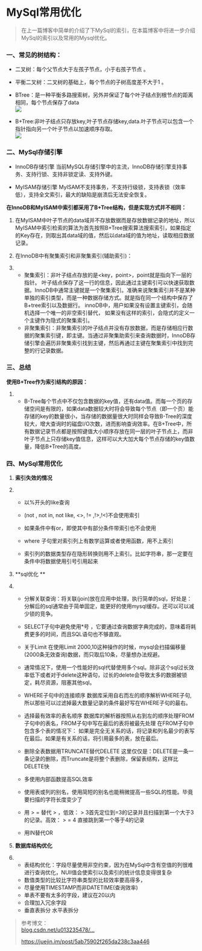 # MySql常用优化

> 在上一篇博客中简单的介绍了下MySql的索引，在本篇博客中将进一步介绍MySql的索引以及常用的Mysql优化。

### 一、常见的树结构：

* 二叉树：每个父节点大于左孩子节点，小于右孩子节点 。

* 平衡二叉树：二叉树的基础上，每个节点的子树高度差不大于1 。

* BTree：是一种平衡多路搜索树，另外并保证了每个叶子结点到根节点的距离相同，每个节点保存了data  
  ![](https://user-gold-cdn.xitu.io/2018/3/25/1625c5321d0cd6e8?imageView2/0/w/1280/h/960/format/webp/ignore-error/1)

* B+Tree:非叶子结点只存放key,叶子节点存储key,data.叶子节点可以包含一个指针指向另一个叶子节点以加速顺序存取。  
  ![](https://user-gold-cdn.xitu.io/2018/3/25/1625c53cf0048641?imageView2/0/w/1280/h/960/format/webp/ignore-error/1)

### 二、MySql存储引擎

* InnoDB存储引擎 当前MySQL存储引擎中的主流，InnoDB存储引擎支持事务、支持行锁、支持非锁定读、支持外键。

* MyISAM存储引擎 MyISAM不支持事务，不支持行级锁，支持表锁（效率低），支持全文索引，最大的缺陷是崩溃后无法安全恢复。

**在InnoDB和MyISAM中索引都采用了B+Tree结构，但是实现方式并不相同：**

1. 在MyISAM中叶子节点的data域并不存放数据而是存放数据记录的地址，所以MyISAM中索引检索的算法为首先按照B+Tree搜索算法搜索索引，如果指定的Key存在，则取出其data域的值，然后以data域的值为地址，读取相应数据记录。

2. 在InnoDB中有聚集索引和非聚集索引\(辅助索引\)：

3. * 聚集索引：非叶子结点存放的是&lt;key，point&gt;，point就是指向下一层的指针。 叶子结点保存了这一行的信息，因此通过主键索引可以快速获取数据。InnoDB中通常主键就是一个聚集索引。准确来说聚集索引并不是某种单独的索引类型，而是一种数据存储方式。就是指在同一个结构中保存了B+tree索引以及数据行。 innoDB中，用户如果没有设置主键索引，会随机选择一个唯一的非空索引替代， 如果没有这样的索引，会隐式的定义一个主键作为隐式的聚集索引。
   * 非聚集索引：非聚集索引的叶子结点并没有存放数据，而是存储相应行数据的聚集索引键，即主键。当通过非聚集助索引来查询数据时，InnoDB存储引擎会遍历非聚集索引找到主键，然后再通过主键在聚集索引中找到完整的行记录数据。

### 三、总结

**使用B+Tree作为索引结构的原因：**

1. * B-Tree每个节点中不仅包含数据的key值，还有data值。而每一个页的存储空间是有限的，如果data数据较大时将会导致每个节点（即一个页）能存储的key的数量很小，当存储的数据量很大时同样会导致B-Tree的深度较大，增大查询时的磁盘I/O次数，进而影响查询效率。在B+Tree中，所有数据记录节点都是按照键值大小顺序存放在同一层的叶子节点上，而非叶子节点上只存储key值信息，这样可以大大加大每个节点存储的key值数量，降低B+Tree的高度。

### 四、MySql常用优化

1. **索引失效的情况**

2. * 以%开头的like查询

   * \(not , not in, not like, &lt;&gt;, != ,!&gt;,!&lt;\)不会使用索引

   * 如果条件中有or，即使其中有部分条件带索引也不会使用

   * where 子句里对索引列上有数学运算或者使用函数，用不上索引

   * 索引列的数据类型存在隐形转换则用不上索引。比如字符串，那一定要在条件中将数据使用引号引用起来
3. **sql优化 **

4. * 分解关联查询：将关联\(join\)放在应用中处理，执行简单的sql，好处是：分解后的sql通常由于简单固定，能更好的使用mysql缓存。还可以可以减少锁的竞争。
   * SELECT子句中避免使用\*号 ，它要通过查询数据字典完成的，意味着将耗费更多的时间，而且SQL语句也不够直观。

   * 关于Limit 在使用Limit 2000,10这种操作的时候，mysql会扫描偏移量\(2000条无效查询\)数据，而只取后10条，尽量想办法规避。

   * 通常情况下，使用一个性能好的sql代替使用多个sql。除非这个sql过长效率低下或者对于delete这种语句，过长的delete会导致太多的数据被锁定，耗尽资源，阻塞其他sql。

   * WHERE子句中的连接顺序 数据库采用自右而左的顺序解析WHERE子句,所以那些可以过滤掉最大数量记录的条件最好写在WHERE子句的最右。 
   * 选择最有效率的表名顺序 数据库的解析器按照从右到左的顺序处理FROM子句中的表名，FROM子句中写在最后的表将被最先处理 在FROM子句中包含多个表的情况下： 如果是完全无关系的话，将记录和列名最少的表写在最后。如果是有关系的话，将引用最多的表，放在最后。
   * 删除全表数据用TRUNCATE替代DELETE 这里仅仅是：DELETE是一条一条记录的删除，而Truncate是将整个表删除，保留表结构，这样比DELETE快
   * 多使用内部函数提高SQL效率 
   * 使用表或列的别名，使用简短的别名也能稍微提高一些SQL的性能。毕竟要扫描的字符长度变少了 
   * 用 
     &gt;
     = 替代 
     &gt;
      ，低效：
     &gt;
      3首先定位到=3的记录并且扫描到第一个大于3的记录。高效：
     &gt;
     = 4 直接跳到第一个等于4的记录 
   * 用IN替代OR 
5. **数据库结构优化**
6. * 表结构优化：字段尽量使用非空约束，因为在MySql中含有空值的列很难进行查询优化，NUll值会使索引以及索引的统计信息变得很复杂 
   * 数值类型的比较比字符串类型的比较效率要高得多， 
   * 尽量使用TIMESTAMP而非DATETIME\(查询效率\)
   * 单表不要有太多的字段，建议在20以内 
   * 合理加入冗余字段
   * 垂直表拆分 水平表拆分 

> 参考博文：  
> [blog.csdn.net/u013235478/…](https://link.juejin.im/?target=https%3A%2F%2Fblog.csdn.net%2Fu013235478%2Farticle%2Fdetails%2F50625677)
>
> https://juejin.im/post/5ab75902f265da238c3aa446



